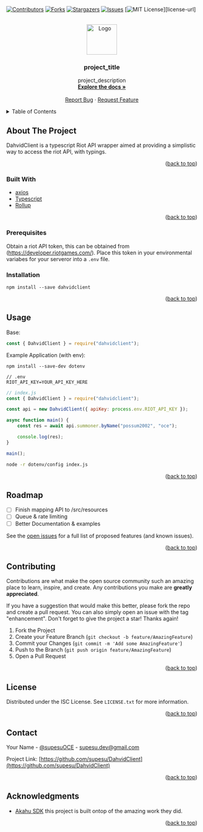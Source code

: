 <div id="top"></div>

[![Contributors][contributors-shield]][contributors-url]
[![Forks][forks-shield]][forks-url]
[![Stargazers][stars-shield]][stars-url]
[![Issues][issues-shield]][issues-url]
[![MIT License][license-shield]][license-url]



<!-- PROJECT LOGO -->
<br />
<div align="center">
  <a href="https://github.com/github_username/repo_name">
    <img src="images/logo.png" alt="Logo" width="80" height="80">
  </a>

<h3 align="center">project_title</h3>

  <p align="center">
    project_description
    <br />
    <a href="https://github.com/github_username/repo_name"><strong>Explore the docs »</strong></a>
    <br />
    <br />
    <a href="https://github.com/github_username/repo_name/issues">Report Bug</a>
    ·
    <a href="https://github.com/github_username/repo_name/issues">Request Feature</a>
  </p>
</div>



<!-- TABLE OF CONTENTS -->
<details>
  <summary>Table of Contents</summary>
  <ol>
    <li>
      <a href="#about-the-project">About The Project</a>
      <ul>
        <li><a href="#built-with">Built With</a></li>
      </ul>
    </li>
    <li>
      <a href="#getting-started">Getting Started</a>
      <ul>
        <li><a href="#prerequisites">Prerequisites</a></li>
        <li><a href="#installation">Installation</a></li>
      </ul>
    </li>
    <li><a href="#usage">Usage</a></li>
    <li><a href="#roadmap">Roadmap</a></li>
    <li><a href="#contributing">Contributing</a></li>
    <li><a href="#license">License</a></li>
    <li><a href="#contact">Contact</a></li>
    <li><a href="#acknowledgments">Acknowledgments</a></li>
  </ol>
</details>



<!-- ABOUT THE PROJECT -->
## About The Project
DahvidClient is a typescript Riot API wrapper aimed at providing a simplistic way to access the riot API, with typings.

<p align="right">(<a href="#top">back to top</a>)</p>



### Built With

* [axios](https://github.com/axios/axios)
* [Typescript](https://www.typescriptlang.org/)
* [Rollup](https://rollupjs.org/)

<p align="right">(<a href="#top">back to top</a>)</p>

### Prerequisites

Obtain a riot API token, this can be obtained from (https://developer.riotgames.com/). Place this token in your environmental variabes for your serveror into a `.env` file.


### Installation

```
npm install --save dahvidclient
```

<p align="right">(<a href="#top">back to top</a>)</p>



<!-- USAGE EXAMPLES -->
## Usage

Base:
```js
const { DahvidClient } = require("dahvidclient");
```
Example Application (with env):
```
npm install --save-dev dotenv
```
```
// .env
RIOT_API_KEY=YOUR_API_KEY_HERE
```
```js
// index.js
const { DahvidClient } = require("dahvidclient");

const api = new DahvidClient({ apiKey: process.env.RIOT_API_KEY });

async function main() {
    const res = await api.summoner.byName("possum2002", "oce");

    console.log(res);
}

main();
```
```sh
node -r dotenv/config index.js
```

<p align="right">(<a href="#top">back to top</a>)</p>



<!-- ROADMAP -->
## Roadmap

- [ ] Finish mapping API to /src/resources
- [ ] Queue & rate limiting 
- [ ] Better Documentation & examples

See the [open issues](https://github.com/supesu/DahvidClient/issues) for a full list of proposed features (and known issues).

<p align="right">(<a href="#top">back to top</a>)</p>



<!-- CONTRIBUTING -->
## Contributing

Contributions are what make the open source community such an amazing place to learn, inspire, and create. Any contributions you make are **greatly appreciated**.

If you have a suggestion that would make this better, please fork the repo and create a pull request. You can also simply open an issue with the tag "enhancement".
Don't forget to give the project a star! Thanks again!

1. Fork the Project
2. Create your Feature Branch (`git checkout -b feature/AmazingFeature`)
3. Commit your Changes (`git commit -m 'Add some AmazingFeature'`)
4. Push to the Branch (`git push origin feature/AmazingFeature`)
5. Open a Pull Request

<p align="right">(<a href="#top">back to top</a>)</p>



<!-- LICENSE -->
## License

Distributed under the ISC License. See `LICENSE.txt` for more information.

<p align="right">(<a href="#top">back to top</a>)</p>



<!-- CONTACT -->
## Contact

Your Name - [@supesuOCE](https://twitter.com/supesuOCE) - supesu.dev@gmail.com

Project Link: [https://github.com/supesu/DahvidClient](https://github.com/supesu/DahvidClient)

<p align="right">(<a href="#top">back to top</a>)</p>



<!-- ACKNOWLEDGMENTS -->
## Acknowledgments

* [Akahu SDK](https://github.com/akahu-io/akahu-sdk-js) this project is built ontop of the amazing work they did.

<p align="right">(<a href="#top">back to top</a>)</p>



<!-- MARKDOWN LINKS & IMAGES -->
<!-- https://www.markdownguide.org/basic-syntax/#reference-style-links -->
[contributors-shield]: https://img.shields.io/github/contributors/github_username/repo_name.svg?style=for-the-badge
[contributors-url]: https://github.com/github_username/repo_name/graphs/contributors
[forks-shield]: https://img.shields.io/github/forks/github_username/repo_name.svg?style=for-the-badge
[forks-url]: https://github.com/github_username/repo_name/network/members
[stars-shield]: https://img.shields.io/github/stars/github_username/repo_name.svg?style=for-the-badge
[stars-url]: https://github.com/github_username/repo_name/stargazers
[issues-shield]: https://img.shields.io/github/issues/github_username/repo_name.svg?style=for-the-badge
[issues-url]: https://github.com/github_username/repo_name/issues
[license-shield]: https://img.shields.io/github/license/github_username/repo_name.svg?style=for-the-badge
[product-screenshot]: images/screenshot.png